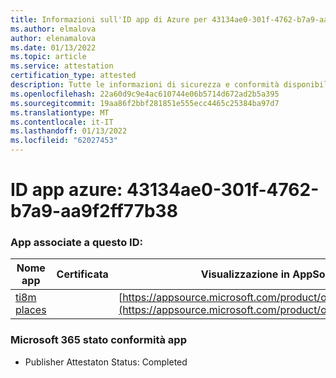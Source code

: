 ```yaml
---
title: Informazioni sull'ID app di Azure per 43134ae0-301f-4762-b7a9-aa9f2ff77b38
ms.author: elmalova
author: elenamalova
ms.date: 01/13/2022
ms.topic: article
ms.service: attestation
certification_type: attested
description: Tutte le informazioni di sicurezza e conformità disponibili per 43134ae0-301f-4762-b7a9-aa9f2ff77b38.
ms.openlocfilehash: 22a60d9c9e4ac610744e06b5714d672ad2b5a395
ms.sourcegitcommit: 19aa86f2bbf281851e555ecc4465c25384ba97d7
ms.translationtype: MT
ms.contentlocale: it-IT
ms.lasthandoff: 01/13/2022
ms.locfileid: "62027453"
---
```

# <a name="azure-app-id-43134ae0-301f-4762-b7a9-aa9f2ff77b38"></a>ID app azure: 43134ae0-301f-4762-b7a9-aa9f2ff77b38


### <a name="apps-associated-with-this-id"></a>App associate a questo ID:
| **Nome app** | **Certificata** | **Visualizzazione in AppSource** |
|--------------|---------------|-----------------------|
| [ti8m places](https://docs.microsoft.com/microsoft-365-app-certification/forward/WA200003311) |  | [https://appsource.microsoft.com/product/office/WA200003311](https://appsource.microsoft.com/product/office/WA200003311) |

### <a name="microsoft-365-app-compliance-status"></a>Microsoft 365 stato conformità app
- Publisher Attestaton Status: Completed
